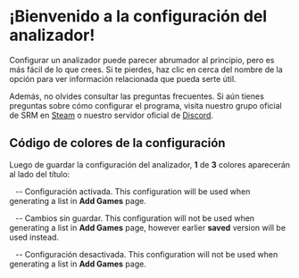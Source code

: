 # ¡Bienvenido a la configuración del analizador!

Configurar un analizador puede parecer abrumador al principio, pero es más fácil de lo que crees. Si te pierdes, haz clic en <span class="infoIcon" style="top: 0.15em;"></span> cerca del nombre de la opción para ver información relacionada que pueda serte útil.

Además, no olvides consultar las preguntas frecuentes. Si aún tienes preguntas sobre cómo configurar el programa, visita nuestro grupo oficial de SRM en [Steam](http://steamcommunity.com/groups/steamrommanager) o nuestro servidor oficial de [Discord](https://discord.gg/bnSVJrz).

## Código de colores de la configuración

Luego de guardar la configuración del analizador, **1** de **3** colores aparecerán al lado del título:

<span style="margin-bottom: 0.05em;display: inline-block;border-radius: 50%;width: 0.5em;height: 0.5em;background-color: var(--color-nav-link-enabled)"></span> -- Configuración activada. This configuration will be used when generating a list in **Add Games** page.

<span style="margin-bottom: 0.05em;display: inline-block;border-radius: 50%;width: 0.5em;height: 0.5em;background-color: var(--color-nav-link-unsaved)"></span> -- Cambios sin guardar. This configuration will not be used when generating a list in **Add Games** page, however earlier **saved** version will be used instead.

<span style="margin-bottom: 0.05em;display: inline-block;border-radius: 50%;width: 0.5em;height: 0.5em;background-color: var(--color-nav-link-disabled)"></span> -- Configuración desactivada. This configuration will not be used when generating a list in **Add Games** page.
